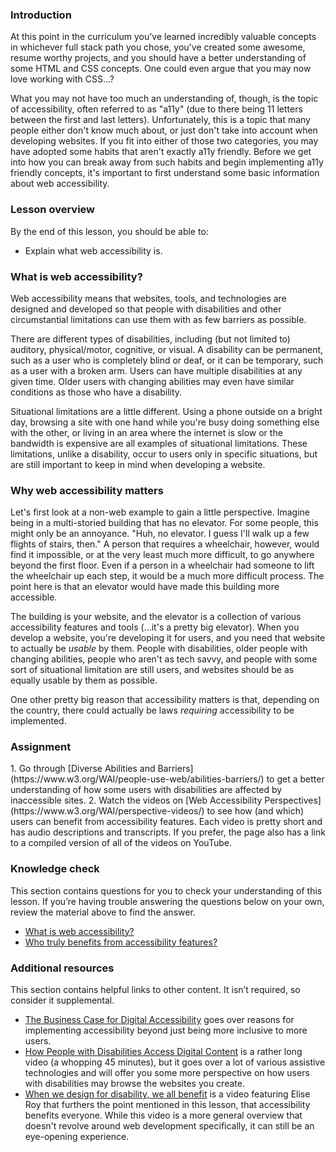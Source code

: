 ### Introduction

At this point in the curriculum you've learned incredibly valuable concepts in whichever full stack path you chose, you've created some awesome, resume worthy projects, and you should have a better understanding of some HTML and CSS concepts. One could even argue that you may now love working with CSS...?

What you may not have too much an understanding of, though, is the topic of accessibility, often referred to as "a11y" (due to there being 11 letters between the first and last letters). Unfortunately, this is a topic that many people either don't know much about, or just don't take into account when developing websites. If you fit into either of those two categories, you may have adopted some habits that aren't exactly a11y friendly. Before we get into how you can break away from such habits and begin implementing a11y friendly concepts, it's important to first understand some basic information about web accessibility.

### Lesson overview

By the end of this lesson, you should be able to:

- Explain what web accessibility is.

### What is web accessibility?

Web accessibility means that websites, tools, and technologies are designed and developed so that people with disabilities and other circumstantial limitations can use them with as few barriers as possible.

There are different types of disabilities, including (but not limited to) auditory, physical/motor, cognitive, or visual. A disability can be permanent, such as a user who is completely blind or deaf, or it can be temporary, such as a user with a broken arm. Users can have multiple disabilities at any given time. Older users with changing abilities may even have similar conditions as those who have a disability.

Situational limitations are a little different. Using a phone outside on a bright day, browsing a site with one hand while you're busy doing something else with the other, or living in an area where the internet is slow or the bandwidth is expensive are all examples of situational limitations. These limitations, unlike a disability, occur to users only in specific situations, but are still important to keep in mind when developing a website.

### Why web accessibility matters

Let's first look at a non-web example to gain a little perspective. Imagine being in a multi-storied building that has no elevator. For some people, this might only be an annoyance. "Huh, no elevator. I guess I'll walk up a few flights of stairs, then." A person that requires a wheelchair, however, would find it impossible, or at the very least much more difficult, to go anywhere beyond the first floor. Even if a person in a wheelchair had someone to lift the wheelchair up each step, it would be a much more difficult process. The point here is that an elevator would have made this building more accessible.

The building is your website, and the elevator is a collection of various accessibility features and tools (...it's a pretty big elevator). <span id='benefits-knowledge-check'>When you develop a website, you're developing it for users, and you need that website to actually be _usable_ by them. People with disabilities, older people with changing abilities, people who aren't as tech savvy, and people with some sort of situational limitation are still users, and websites should be as equally usable by them as possible.</span>

One other pretty big reason that accessibility matters is that, depending on the country, there could actually be laws _requiring_ accessibility to be implemented.

### Assignment

<div class="lesson-content__panel" markdown="1">
1. Go through [Diverse Abilities and Barriers](https://www.w3.org/WAI/people-use-web/abilities-barriers/) to get a better understanding of how some users with disabilities are affected by inaccessible sites.
2. Watch the videos on [Web Accessibility Perspectives](https://www.w3.org/WAI/perspective-videos/) to see how (and which) users can benefit from accessibility features. Each video is pretty short and has audio descriptions and transcripts. If you prefer, the page also has a link to a compiled version of all of the videos on YouTube.
</div>

### Knowledge check

This section contains questions for you to check your understanding of this lesson. If you’re having trouble answering the questions below on your own, review the material above to find the answer.

- [What is web accessibility?](#what-is-web-accessibility)
- [Who truly benefits from accessibility features?](#benefits-knowledge-check)

### Additional resources

This section contains helpful links to other content. It isn’t required, so consider it supplemental.

- [The Business Case for Digital Accessibility](https://www.w3.org/WAI/business-case/) goes over reasons for implementing accessibility beyond just being more inclusive to more users.
- [How People with Disabilities Access Digital Content](https://www.youtube.com/watch?v=Lu7a5RU5lM0) is a rather long video (a whopping 45 minutes), but it goes over a lot of various assistive technologies and will offer you some more perspective on how users with disabilities may browse the websites you create.
- [When we design for disability, we all benefit](https://www.youtube.com/watch?v=g2m97gPI70I) is a video featuring Elise Roy that furthers the point mentioned in this lesson, that accessibility benefits everyone. While this video is a more general overview that doesn't revolve around web development specifically, it can still be an eye-opening experience.
